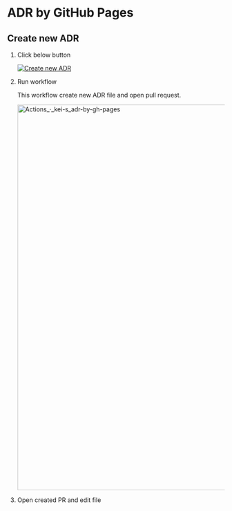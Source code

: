 # ADR by GitHub Pages

## Create new ADR

1. Click below button

    [![Create new ADR](https://github.com/kei-s/adr-by-gh-pages/actions/workflows/create-new-adr.yml/badge.svg?branch=main&event=workflow_dispatch)](https://github.com/kei-s/adr-by-gh-pages/actions/workflows/create-new-adr.yml)

1. Run workflow

    This workflow create new ADR file and open pull request.

    <img width="892" alt="Actions_·_kei-s_adr-by-gh-pages" src="https://user-images.githubusercontent.com/8451/158020025-2272b5b5-1781-432a-a573-ee7f69218aad.png">

1. Open created PR and edit file

    

     
